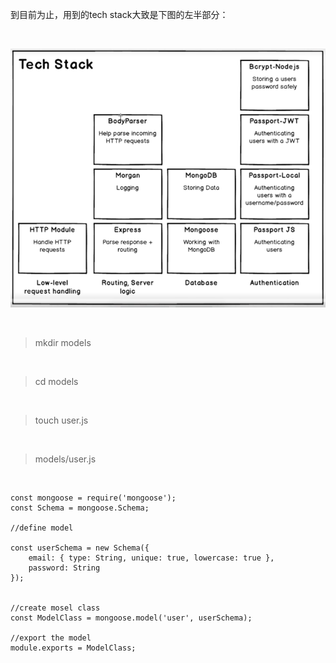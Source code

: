 到目前为止，用到的tech stack大致是下图的左半部分：

<br>


![](05.png)

<br>

> mkdir models

<br>

> cd models

<br>

> touch user.js

<br>

> models/user.js

<br>

	const mongoose = require('mongoose');
	const Schema = mongoose.Schema;
	
	//define model
	
	const userSchema = new Schema({
	    email: { type: String, unique: true, lowercase: true },
	    password: String
	});
	
	
	//create mosel class
	const ModelClass = mongoose.model('user', userSchema);
	
	//export the model
	module.exports = ModelClass;


<br>
